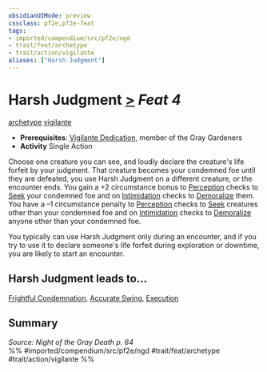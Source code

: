 ```yaml
---
obsidianUIMode: preview
cssclass: pf2e,pf2e-feat
tags:
- imported/compendium/src/pf2e/ngd
- trait/feat/archetype
- trait/action/vigilante
aliases: ["Harsh Judgment"]
---
```

# Harsh Judgment  [>](chapter-9-playing-the-game.md#Actions "Single Action") *Feat 4*  
[archetype](archetype.md)  [vigilante](rules/traits/vigilante-apg.md)  

- **Prerequisites**: [Vigilante Dedication](vigilante-dedication-apg.md), member of the Gray Gardeners
- **Activity** Single Action

Choose one creature you can see, and loudly declare the creature's life forfeit by your judgment. That creature becomes your condemned foe until they are defeated, you use Harsh Judgment on a different creature, or the encounter ends. You gain a +2 circumstance bonus to [Perception](../skills.md#Perception) checks to [Seek](seek.md) your condemned foe and on [Intimidation](../skills.md#Intimidation) checks to [Demoralize](demoralize.md) them. You have a –1 circumstance penalty to [Perception](../skills.md#Perception) checks to [Seek](seek.md) creatures other than your condemned foe and on [Intimidation](../skills.md#Intimidation) checks to [Demoralize](demoralize.md) anyone other than your condemned foe.

You typically can use Harsh Judgment only during an encounter, and if you try to use it to declare someone's life forfeit during exploration or downtime, you are likely to start an encounter.

## Harsh Judgment leads to...

[Frightful Condemnation](frightful-condemnation-ngd.md), [Accurate Swing](accurate-swing-ngd.md), [Execution](execution-ngd.md)

## Summary

*Source: Night of the Gray Death p. 64*  
%% #imported/compendium/src/pf2e/ngd #trait/feat/archetype #trait/action/vigilante %%